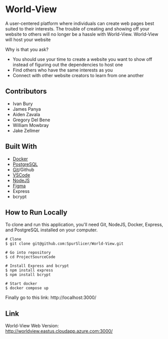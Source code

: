 # World-View

A user-centered platform where individuals can create web pages best suited to their interests. The trouble of creating and showing off your website to others will no longer be a hassle with World-View. World-View will host your website

Why is that you ask?
- You should use your time to create a website you want to show off instead of figuring out the dependencies to host one
- Find others who have the same interests as you
- Connect with other website creators to learn from one another

## Contributors
- Ivan Bury
- James Panya
- Aiden Zavala
- Gregory Del Bene
- William Mowbray
- Jake Zellmer

## Built With
- [Docker](https://www.docker.com/products/docker-desktop/)
- [PostgreSQL](https://www.postgresql.org/download/)
- [Git](https://git-scm.com/downloads)/Github
- [VSCode](https://code.visualstudio.com/download)
- [NodeJS](https://nodejs.org/en/download)
- [Figma](https://www.figma.com/downloads/)
- Express
- bcrypt

## How to Run Locally
To clone and run this application, you'll need Git, NodeJS, Docker, Express, and PostgreSQL installed on your computer.
```
# Clone
$ git clone git@github.com:SpurSlicer/World-View.git

# Go into repository
$ cd ProjectSourceCode

# Install Express and bcrypt
$ npm install express
$ npm install bcrypt

# Start docker
$ docker compose up
```
Finally go to this link: http://localhost:3000/

## Link
World-View Web Version: http://worldview.eastus.cloudapp.azure.com:3000/

